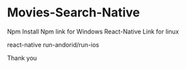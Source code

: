 # Movies-Search-Native

Npm Install
Npm link for Windows
React-Native Link for linux

react-native run-andorid/run-ios


Thank you
